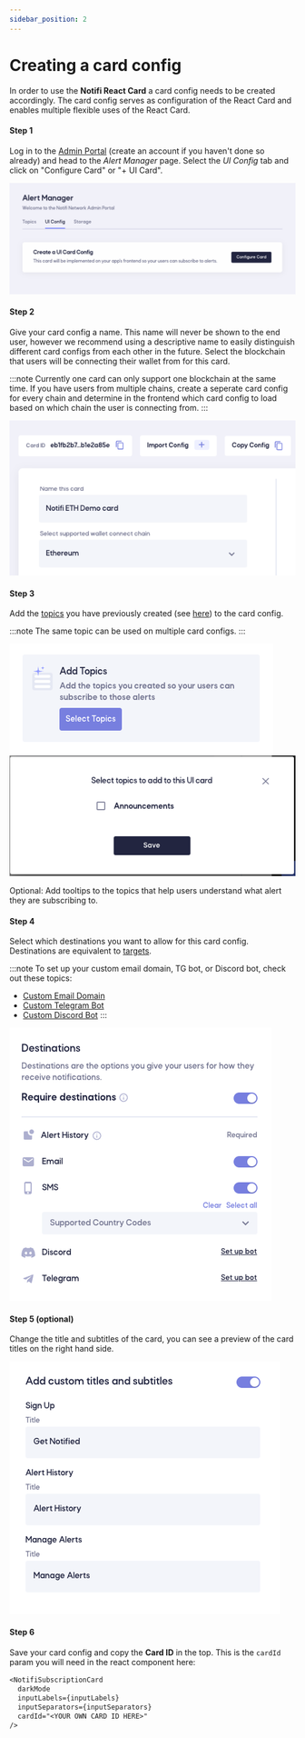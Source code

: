 ```yaml
---
sidebar_position: 2
---
```


# Creating a card config

In order to use the **Notifi React Card** a card config needs to be created accordingly.
The card config serves as configuration of the React Card and enables multiple flexible uses of the React Card.

#### Step 1

Log in to the [Admin Portal](https://admin.dev.notifi.network) (create an account if you haven't done so already) and head to the _Alert Manager_ page.
Select the _UI Config_ tab and click on "Configure Card" or "+ UI Card". 

![UI Config tab](/img/create-card-id-2.0/1.png)

#### Step 2

Give your card config a name. This name will never be shown to the end user, however we recommend using a descriptive name to easily distinguish different card configs from each other in the future.
Select the blockchain that users will be connecting their wallet from for this card. 

:::note
Currently one card can only support one blockchain at the same time. If you have users from multiple chains, create a seperate card config for every chain and determine in the frontend which card config to load based on which chain the user is connecting from. 
:::

![Naming card config](/img/create-card-id-2.0/2.png)


#### Step 3

Add the [topics](../../integration-overview/alerts-in-depth.md#topic) you have previously created (see [here](../../create-topics/)) to the card config. 

:::note
The same topic can be used on multiple card configs. 
:::

![Adding topics](/img/create-card-id-2.0/4.png)
![Adding topics popup](/img/create-card-id-2.0/3.png)

Optional: Add tooltips to the topics that help users understand what alert they are subscribing to.

#### Step 4

Select which destinations you want to allow for this card config. Destinations are equivalent to [targets](../../integration-overview/alerts-in-depth.md#target). 

:::note
To set up your custom email domain, TG bot, or Discord bot, check out these topics:
- [Custom Email Domain](../../alert-design/email-domain.md)
- [Custom Telegram Bot](../../alert-design/tg-bot.md)
- [Custom Discord Bot](../../alert-design/discord-bot.md)
:::

![configuring destinations](/img/create-card-id-2.0/5.png)


#### Step 5 (optional)

Change the title and subtitles of the card, you can see a preview of the card titles on the right hand side. 

![custom titles](/img/create-card-id-2.0/6.png)

#### Step 6

Save your card config and copy the **Card ID** in the top. This is the `cardId` param you will need in the react component here: 

```tsx
<NotifiSubscriptionCard
  darkMode
  inputLabels={inputLabels}
  inputSeparators={inputSeparators}
  cardId="<YOUR OWN CARD ID HERE>"
/>
```
